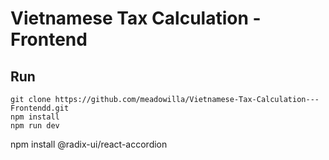 # Vietnamese Tax Calculation - Frontend

## Run

```
git clone https://github.com/meadowilla/Vietnamese-Tax-Calculation---Frontendd.git
npm install
npm run dev
```
npm install @radix-ui/react-accordion
